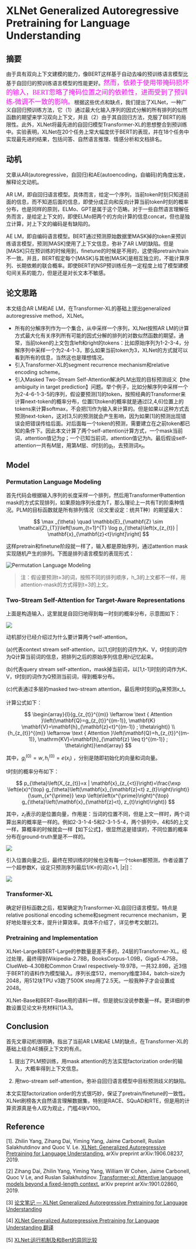 # XLNet Generalized Autoregressive Pretraining for Language Understanding

## 摘要

由于具有双向上下文建模的能力，像BERT这样基于自动去噪的预训练语言模型比基于自回归的预训练语言模型的性能更好。<font color=#f0f size=4 face="黑体">然而，依赖于使用带掩码损坏的输入，BERT忽略了掩码位置之间的依赖性，进而受到了预训练-微调不一致的影响。</font>根据这些优点和缺点，我们提出了XLNet，一种广义自回归预训练方法，它（1）通过最大化输入序列的因式分解的所有排列的似然函数的期望来学习双向上下文，并且（2）由于其自回归方法，克服了BERT的局限性。此外，XLNet将最先进的自回归模型Transformer-XL的思想整合到预训练中。实验表明，XLNet在20个任务上常大幅度优于BERT的表现，并在18个任务中实现最先进的结果，包括问答、自然语言推理、情感分析和文档排名。


## 动机

文章从AR(autoregressive，自回归)和AE(autoencoding，自编码)的角度出发，解释论文动机。

AR LM，即自回归语言模型。具体而言，给定一个序列，当前token时刻只知道前面的信息，而不知道后面的信息，即使分成正向和反向计算当前token时刻的概率分布，也是同样的原则，ELMo、GPT是属于这个范畴。对于一些自然语言理解任务而言，是给定上下文的，即使ELMo把两个的方向计算的信息concat，但也是独立计算，对上下文的编码是有缺陷的。

AE LM，即自编码语言模型。BERT通过预测原始数据里MASK掉的token来预训练语言模型，预测[MASK]使用了上下文信息，弥补了AR LM的缺陷。但是[MASK]只在预训练的时候用到，finetune的时候是不用的，这使得pretrain/train不一致。并且，BERT假定每个[MASK]与其他[MASK]是相互独立的，不能计算序列、长期依赖的联合概率。即使BERT的NSP预训练任务一定程度上给了模型建模句间关系的能力，但是还是对长文本不敏感。

## 论文思路

本文结合AR LM和AE LM，在Transformer-XL的基础上提出generalized autoregressive method，XLNet。

- 所有的分解序列作为一个集合，从中采样一个序列，XLNet按照AR LM的计算方式最大化有关序列所有可能的因式分解的排列的对数似然函数的期望。通常，当前token的上文包含left和right的tokens：比如原始序列为1-2-3-4，分解序列中采样一个为2-4-1-3，那么如果当前token为3，XLNet的方式就可以看到所有的信息，当然这也是理想情况。
- 引入Transformer-XL的segment recurrence mechanism和relative encoding scheme。
- 引入Masked Two-Stream Self-Attention解决PLM出现的目标预测歧义【the ambiguity in target prediction】问题。举个例子，比如分解序列中采样一个为2-4-6-1-3-5的序列，假设要预测[1]的token，按照经典的Transformer来计算next-token的概率分布，位置[1]token的概率就是通过[2,4,6]位置上的tokens来计算softmax，不会把[1]作为输入来计算的。但是如果以这种方式去预测next-token，这对[3,5]的预测就会产生影响，因为如果[1]的预测出现错误会把错误传给后面。对后面每一个token的预测，需要建立在之前token都已知的条件下。因此本文计算了两个self-attention计算方式，一个mask当前词，attention值记为$g$；一个已知当前词，attention值记为$h$。最后假设self-attention一共有$M$层，用第$M$层、$t$时刻的$g_t$，去预测词$x_t$。

## Model 

### Permutation Language Modeling

首先代码会根据输入序列的长度采样一个排列，然后用Transformer中attention mask的方式实现排列，如果原始序列长度为T，那么理论上一共有T的阶乘种情况。PLM的目标函数就是所有排列情况（论文里设定：统共T种）的期望最大：

$$
\max _{\theta} \quad \mathbb{E}_{\mathbf{Z} \sim \mathcal{Z}_{T}}\left[\sum_{t=1}^{T} \log p_{\theta}\left(x_{z_{t}} | \mathbf{x}_{\mathbf{z}<t}\right]\right]
$$

这样pretrain和finetune阶段就一样了，输入都是原始序列，通过attention mask实现随机产生的排列。下图是排列语言模型的表现形式：

![Permutation Language Modeling](img/plm.png)

> 注：假设要预测t=3的词，按照不同的排列顺序，h_3的上文都不一样，用attention-mask的方式得到t=3的上文。

### Two-Stream Self-Attention for Target-Aware Representations

上面是构造输入，这里就是自回归地得到每一时刻的概率分布，示意图如下：

![](img/two_attention.png)

动机部分已经介绍过为什么要计算两个self-attention。

(a)代表context stream self-attention，以[1,t]时刻的词作为K、V，t时刻的词作为Q计算当前词的信息，把排列之后的原始序列信息用h记忆起来。

(b)代表query stream self-attention，mask掉当前词，以[1,t-1]时刻的词作为K、V，t时刻的词作为Q预测当前词，得到概率分布。

(c)代表通过多层的masked two-stream attention，最后用t时刻的$g_t$来预测x_t。

计算公式如下：

$$
\begin{array}{l}{g_{z_{t}}^{(m)} \leftarrow \text { Attention }\left(\mathbf{Q}=g_{z_{t}}^{(m-1)}, \mathbf{K} \mathbf{V}=\mathbf{h}_{\mathbf{z}<t}^{(m-1)} ; \theta\right)} \\ {h_{z_{t}}^{(m)} \leftarrow \text { Attention }\left(\mathbf{Q}=h_{z_{t}}^{(m-1)}, \mathrm{KV}=\mathbf{h}_{\mathbf{z} \leq t}^{(m-1)} ; \theta\right)}\end{array}
$$

其中，$g_{i}^{(0)}=w, h_{i}^{(0)}=e\left(x_{i}\right)$ ，分别是随即初始化的向量和词向量。

t时刻的概率分布如下：

$$
p_{\theta}\left(X_{z_{t}}=x | \mathbf{x}_{z_{<t}}\right)=\frac{\exp \left(e(x)^{\top} g_{\theta}\left(\mathbf{x}_{\mathbf{z}<t} z_{t}\right)\right)}{\sum_{x^{\prime}} \exp \left(e\left(x^{\prime}\right)^{\top} g_{\theta}\left(\mathbf{x}_{\mathbf{z}<t}, z_{t}\right)\right)}
$$

其中，$z_t$表示的是位置向量，作用是：当词的位置不同，但是上文一样时，两个词算出来的概率是一样的。例如2-3-1-4-5和2-3-1-5-4，两个排列中，4和5的上文一样，算概率的时候就会一样【如下公式】，很显然这是错误的，不同位置的概率分布在ground-truth里是不一样的。

![](img/fun1.png)

引入位置向量之后，最终在预训练的时候也没有每一个token都预测，作者设置了一个超参数K，设定只预测序列最后1/K=的词[c+1, |z|]：

![](img/fun2.png)

### Transformer-XL

确定好目标函数之后，框架确定为Transformer-XL自回归语言模型。特点是relative positional encoding scheme和segment recurrence mechanism，更好地处理长文本，提升计算效率。具体不介绍了，详见参考文献[2]。


### Pretraining and Implementation

XLNet-Large和BERT-Large的参数量是差不多的，24层的Transformer-XL。经过处理，最终得到Wikipedia-2.78B，BooksCorpus-1.09B，Giga5-4.75B，ClueWeb-4.30B和Common Crawl respectively-19.97B，一共32.89B，近3倍于BERT的语料作为模型输入。序列长度512，memory维度384，batch-size为2048，用512块TPU v3跑了500K step用了2.5天。一般我种子才会设置成2048。

XLNet-Base和BERT-Base用的语料一样。但是貌似没说参数量一样。更详细的参数设置见论文补充材料[1]A.3。

## Conclusion

首先文章动机很明确，指出了当前AR LM和AE LM的缺点，在Transformer-XL的基础上结合AE捕获上下文的有点。

1. 提出了PLM预训练，用mask attention的方法实现factorization order的输入，大概率得到上下文信息。

2. 用two-stream self-attention，弥补自回归语言模型中目标预测歧义的缺陷。

本文实现factorization order的方式很巧妙，保证了pretrain/finetune的一致性。XLNet刷榜各大自然语言理解数据集，特别是RACE、SQuAD和RTE，但是用的计算资源真是令人叹为观止，门槛4块V100。

## Reference

[1]. Zhilin Yang, Zihang Dai, Yiming Yang, Jaime Carbonell, Ruslan Salakhutdinov and Quoc V. Le. [XLNet: Generalized Autoregressive Pretraining for Language Understanding.](https://arxiv.org/abs/1906.08237.pdf) arXiv preprint arXiv:1906.08237, 2019.

[2] Zihang Dai, Zhilin Yang, Yiming Yang, William W Cohen, Jaime Carbonell, Quoc V Le, and Ruslan Salakhutdinov. [Transformer-xl: Attentive language models beyond a ﬁxed-length context.](https://arxiv.org/abs/1901.02860.pdf) arXiv preprint arXiv:1901.02860, 2019.

[3] [论文笔记 — XLNet Generalized Autoregressive Pretraining for Language Understanding](https://indexfziq.github.io/2019/06/21/XLNet/)

[4] [XLNet Generalized Autoregressive Pretraining for Language Understanding 翻译](https://yuanxiaosc.github.io/2019/07/03/XLNet_Generalized_Autoregressive_Pretraining_for_Language_Understanding翻译/)

[5] [XLNet:运行机制及和Bert的异同比较](https://zhuanlan.zhihu.com/p/70257427)



